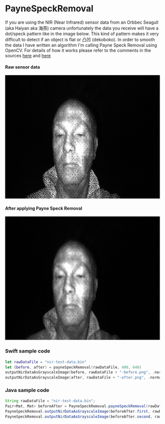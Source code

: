 # PayneSpeckRemoval

If you are using the NIR (Near Infrared) sensor data from an Orbbec Seagull (aka Haiyan aka 海燕) camera unfortunately the data you receive will have a dot/speck pattern like in the image below. This kind of pattern makes it very difficult to detect if an object is flat or 凸凹 (dekoboko). In order to smooth the data I have written an algorithm I'm calling Payne Speck Removal using OpenCV. For details of how it works please refer to the comments in the sources <a href="./src/swift/PayneSpeckRemoval.swift">here</a> and <a href="./src/java/PayneSpeckRemoval.java">here</a>

#### Raw sensor data

<img src="./before-speckremoval.png" width="640" height="400" alt="Before Speck Removal"/>

#### After applying Payne Speck Removal

<img src="./after-speckremoval.png" width="640" height="400" alt="After Speck Removal"/>

### Swift sample code

```swift
let rawDataFile = "nir-test-data.bin"
let (before, after) = payneSpeckRemoval(rawDataFile, 400, 640)
outputNirDataAsGrayscaleImage(before, rawDataFile + "-before.png", .normalizeMinMax)
outputNirDataAsGrayscaleImage(after, rawDataFile + "-after.png", .normalizeMinMax)
```

### Java sample code

```java
String rawDataFile = "nir-test-data.bin";
Pair<Mat, Mat> beforeAfter = PayneSpeckRemoval.payneSpeckRemoval(rawDataFile, 400, 640);
PayneSpeckRemoval.outputNirDataAsGrayscaleImage(beforeAfter.first, rawDataFile + "-before.png", NormalizeMinMax);
PayneSpeckRemoval.outputNirDataAsGrayscaleImage(beforeAfter.second, rawDataFile + "-after.png", NormalizeMinMax);
```
